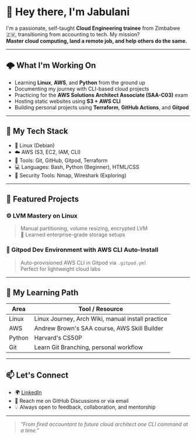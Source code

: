 # 👋 Hey there, I'm Jabulani

I'm a passionate, self-taught **Cloud Engineering trainee** from Zimbabwe 🇿🇼, transitioning from accounting to tech. My mission?  
**Master cloud computing, land a remote job, and help others do the same.**

---

## 🌩️ What I'm Working On

- Learning **Linux**, **AWS**, and **Python** from the ground up
- Documenting my journey with CLI-based cloud projects
- Practicing for the **AWS Solutions Architect Associate (SAA-C03)** exam
- Hosting static websites using **S3 + AWS CLI**
- Building personal projects using **Terraform**, **GitHub Actions**, and **Gitpod**

---

## 🚀 My Tech Stack

- 🐧 Linux (Debian)
- ☁️ AWS (S3, EC2, IAM, CLI)
- 🧰 Tools: Git, GitHub, Gitpod, Terraform
- 💻 Languages: Bash, Python (Beginner), HTML/CSS
- 🔐 Security Tools: Nmap, Wireshark (Exploring)

---

## 📂 Featured Projects

### ⚙️ LVM Mastery on Linux
> Manual partitioning, volume resizing, encrypted LVM  
> 🧠 Learned enterprise-grade storage setups

### 🧪 Gitpod Dev Environment with AWS CLI Auto-Install
> Auto-provisioned AWS CLI in Gitpod via `.gitpod.yml`  
> Perfect for lightweight cloud labs

---

## 📖 My Learning Path

| Area | Tool / Resource |
|------|------------------|
| Linux | Linux Journey, Arch Wiki, manual install practice |
| AWS | Andrew Brown's SAA course, AWS Skill Builder |
| Python | Harvard's CS50P |
| Git | Learn Git Branching, personal workflow |

---

## 📫 Let's Connect

- 🌍 [LinkedIn](www.linkedin.com/in/jabulani-meki-5959b4371) 
- 💬 Reach me on GitHub Discussions or via email
- 💡 Always open to feedback, collaboration, and mentorship

---

> *"From fired accountant to future cloud architect one CLI command at a time."*

